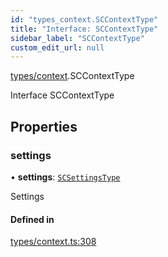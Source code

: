```yaml
---
id: "types_context.SCContextType"
title: "Interface: SCContextType"
sidebar_label: "SCContextType"
custom_edit_url: null
---
```


[types/context](../modules/types_context).SCContextType

Interface SCContextType

## Properties

### settings

• **settings**: [`SCSettingsType`](types_context.SCSettingsType)

Settings

#### Defined in

[types/context.ts:308](https://github.com/selfcommunity/community-ui/blob/7f26f69/packages/sc-core/src/types/context.ts#L308)

